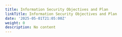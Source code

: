 ```yaml
---
title: Information Security Objectives and Plan
linkTitle: Information Security Objectives and Plan
date: '2025-05-01T21:05:00Z'
weight: 0
description: No content
---
```



